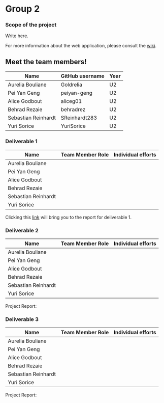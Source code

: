 # Group 2
### Scope of the project
Write here.

For more information about the web application, please consult the [wiki](../../wiki).

## Meet the team members!
| Name                | GitHub username | Year |
| ------------------- | --------------- |------|
| Aurelia Bouliane    | Goldrelia       | U2   |
| Pei Yan Geng        | peiyan-geng     | U2   |
| Alice Godbout       | aliceg01        | U2   |
| Behrad Rezaie       | behradrez       | U2   |
| Sebastian Reinhardt | SReinhardt283   | U2   |
| Yuri Sorice         | YuriSorice      | U2   |
### Deliverable 1
| Name                |Team Member Role | Individual efforts |
| ------------------- | --------------- | -------------------|
| Aurelia Bouliane    |                 |                    |
| Pei Yan Geng        |                 |                    |
| Alice Godbout       |                 |                    |
| Behrad Rezaie       |                 |                    |
| Sebastian Reinhardt |                 |                    |
| Yuri Sorice         |                 |                    |

Clicking this [link](https://github.com/McGill-ECSE321-Winter2024/project-group-2/wiki/Deliverable-1#requirements-model) will bring you to the report for deliverable 1.
### Deliverable 2
| Name                |Team Member Role | Individual efforts |
| ------------------- | --------------- | -------------------|
| Aurelia Bouliane    |                 |                    |
| Pei Yan Geng        |                 |                    |
| Alice Godbout       |                 |                    |
| Behrad Rezaie       |                 |                    |
| Sebastian Reinhardt |                 |                    |
| Yuri Sorice         |                 |                    |

Project Report:
### Deliverable 3
| Name                |Team Member Role | Individual efforts |
| ------------------- | --------------- | -------------------|
| Aurelia Bouliane    |                 |                    |
| Pei Yan Geng        |                 |                    |
| Alice Godbout       |                 |                    |
| Behrad Rezaie       |                 |                    |
| Sebastian Reinhardt |                 |                    |
| Yuri Sorice         |                 |                    |

Project Report: